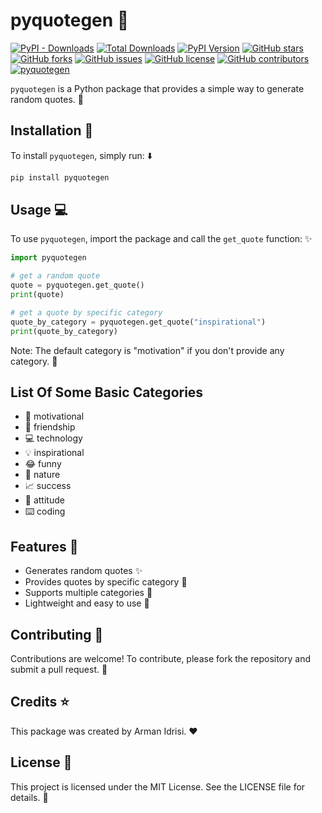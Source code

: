 # pyquotegen :speech_balloon:

[![PyPI - Downloads](https://img.shields.io/pypi/dm/pyquotegen?color=blue&logo=python)](https://pypi.org/project/pyquotegen/)
[![Total Downloads](https://pepy.tech/badge/pyquotegen)](https://pepy.tech/project/pyquotegen)
[![PyPI Version](https://img.shields.io/pypi/v/pyquotegen?color=blue&label=PyPI%20version&logo=python)](https://pypi.org/project/pyquotegen/)
[![GitHub stars](https://img.shields.io/github/stars/Armanidrisi/pyquotegen?style=flat-square&logo=github)](https://github.com/Armanidrisi/pyquotegen/stargazers)
[![GitHub forks](https://img.shields.io/github/forks/Armanidrisi/pyquotegen?style=flat-square&logo=github)](https://github.com/Armanidrisi/pyquotegen/network/members)
[![GitHub issues](https://img.shields.io/github/issues/Armanidrisi/pyquotegen?style=flat-square&logo=github)](https://github.com/Armanidrisi/pyquotegen/issues)
[![GitHub license](https://img.shields.io/github/license/Armanidrisi/pyquotegen?style=flat-square&logo=github)](https://github.com/Armanidrisi/pyquotegen/blob/master/LICENSE)
[![GitHub contributors](https://img.shields.io/github/contributors/Armanidrisi/pyquotegen?style=flat-square&logo=github)](https://github.com/Armanidrisi/pyquotegen/graphs/contributors)
[![pyquotegen](https://img.shields.io/badge/pyquotegen-awesome-blueviolet?style=flat-square&logo=github)](https://github.com/Armanidrisi/pyquotegen)


`pyquotegen` is a Python package that provides a simple way to generate random quotes. :thought_balloon:

## Installation :rocket:

To install `pyquotegen`, simply run: :arrow_down:

```bash
pip install pyquotegen
```

## Usage :computer:
To use `pyquotegen`, import the package and call the `get_quote` function: :sparkles:

```python
import pyquotegen

# get a random quote
quote = pyquotegen.get_quote()
print(quote)

# get a quote by specific category
quote_by_category = pyquotegen.get_quote("inspirational")
print(quote_by_category)
```

Note: The default category is "motivation" if you don't provide any category. :memo:

## List Of Some Basic Categories
- :rocket: motivational
- :two_men_holding_hands: friendship
- :computer: technology
- :bulb: inspirational
- :joy: funny
- :leaves: nature
- :chart_with_upwards_trend: success
- :muscle: attitude
- :keyboard: coding

## Features :rocket:
- Generates random quotes :sparkles:
- Provides quotes by specific category :bookmark_tabs:
- Supports multiple categories :notebook_with_decorative_cover:
- Lightweight and easy to use :muscle:

## Contributing :raised_hands:
Contributions are welcome! To contribute, please fork the repository and submit a pull request. :pray:

## Credits :star:
This package was created by Arman Idrisi. :heart:

## License :page_with_curl:
This project is licensed under the MIT License. See the LICENSE file for details. :scroll:
